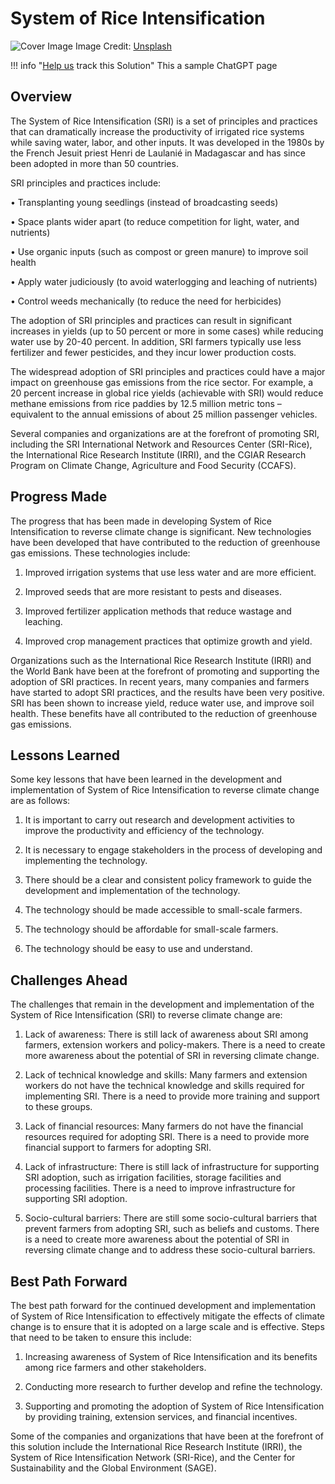 # System of Rice Intensification

![Cover Image](https://images.unsplash.com/photo-1564834744159-ff0ea41ba4b9?crop=entropy&cs=tinysrgb&fit=max&fm=jpg&ixid=M3w0NDYzODh8MHwxfHNlYXJjaHwxfHxTeXN0ZW0lMjBvZiUyMFJpY2UlMjBJbnRlbnNpZmljYXRpb258ZW58MHx8fHwxNjgzNzUzNjczfDA&ixlib=rb-4.0.3&q=80&w=1080)
Image Credit: [Unsplash](https://unsplash.com/es/@milkbox)

!!! info "[Help us](../../contribute) track this Solution"
    This a sample ChatGPT page

## Overview

The System of Rice Intensification (SRI) is a set of principles and practices that can dramatically increase the productivity of irrigated rice systems while saving water, labor, and other inputs. It was developed in the 1980s by the French Jesuit priest Henri de Laulanié in Madagascar and has since been adopted in more than 50 countries.

SRI principles and practices include:

• Transplanting young seedlings (instead of broadcasting seeds)

• Space plants wider apart (to reduce competition for light, water, and nutrients)

• Use organic inputs (such as compost or green manure) to improve soil health

• Apply water judiciously (to avoid waterlogging and leaching of nutrients)

• Control weeds mechanically (to reduce the need for herbicides)

The adoption of SRI principles and practices can result in significant increases in yields (up to 50 percent or more in some cases) while reducing water use by 20-40 percent. In addition, SRI farmers typically use less fertilizer and fewer pesticides, and they incur lower production costs.

The widespread adoption of SRI principles and practices could have a major impact on greenhouse gas emissions from the rice sector. For example, a 20 percent increase in global rice yields (achievable with SRI) would reduce methane emissions from rice paddies by 12.5 million metric tons – equivalent to the annual emissions of about 25 million passenger vehicles.

Several companies and organizations are at the forefront of promoting SRI, including the SRI International Network and Resources Center (SRI-Rice), the International Rice Research Institute (IRRI), and the CGIAR Research Program on Climate Change, Agriculture and Food Security (CCAFS).

## Progress Made

The progress that has been made in developing System of Rice Intensification to reverse climate change is significant. New technologies have been developed that have contributed to the reduction of greenhouse gas emissions. These technologies include:

1. Improved irrigation systems that use less water and are more efficient.

2. Improved seeds that are more resistant to pests and diseases.

3. Improved fertilizer application methods that reduce wastage and leaching.

4. Improved crop management practices that optimize growth and yield.

Organizations such as the International Rice Research Institute (IRRI) and the World Bank have been at the forefront of promoting and supporting the adoption of SRI practices. In recent years, many companies and farmers have started to adopt SRI practices, and the results have been very positive. SRI has been shown to increase yield, reduce water use, and improve soil health. These benefits have all contributed to the reduction of greenhouse gas emissions.

## Lessons Learned

Some key lessons that have been learned in the development and implementation of System of Rice Intensification to reverse climate change are as follows:

1. It is important to carry out research and development activities to improve the productivity and efficiency of the technology.

2. It is necessary to engage stakeholders in the process of developing and implementing the technology.

3. There should be a clear and consistent policy framework to guide the development and implementation of the technology.

4. The technology should be made accessible to small-scale farmers.

5. The technology should be affordable for small-scale farmers.

6. The technology should be easy to use and understand.

## Challenges Ahead

The challenges that remain in the development and implementation of the System of Rice Intensification (SRI) to reverse climate change are:

1. Lack of awareness: There is still lack of awareness about SRI among farmers, extension workers and policy-makers. There is a need to create more awareness about the potential of SRI in reversing climate change.

2. Lack of technical knowledge and skills: Many farmers and extension workers do not have the technical knowledge and skills required for implementing SRI. There is a need to provide more training and support to these groups.

3. Lack of financial resources: Many farmers do not have the financial resources required for adopting SRI. There is a need to provide more financial support to farmers for adopting SRI.

4. Lack of infrastructure: There is still lack of infrastructure for supporting SRI adoption, such as irrigation facilities, storage facilities and processing facilities. There is a need to improve infrastructure for supporting SRI adoption.

5. Socio-cultural barriers: There are still some socio-cultural barriers that prevent farmers from adopting SRI, such as beliefs and customs. There is a need to create more awareness about the potential of SRI in reversing climate change and to address these socio-cultural barriers.

## Best Path Forward

The best path forward for the continued development and implementation of System of Rice Intensification to effectively mitigate the effects of climate change is to ensure that it is adopted on a large scale and is effective. Steps that need to be taken to ensure this include:

1. Increasing awareness of System of Rice Intensification and its benefits among rice farmers and other stakeholders.

2. Conducting more research to further develop and refine the technology.

3. Supporting and promoting the adoption of System of Rice Intensification by providing training, extension services, and financial incentives.

Some of the companies and organizations that have been at the forefront of this solution include the International Rice Research Institute (IRRI), the System of Rice Intensification Network (SRI-Rice), and the Center for Sustainability and the Global Environment (SAGE).
